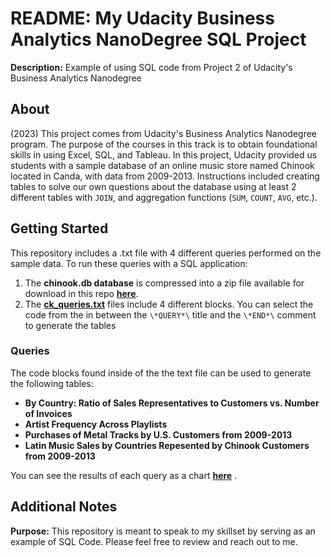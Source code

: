# README: My Udacity Business Analytics NanoDegree SQL Project
**Description:** Example of using SQL code from Project 2 of Udacity's Business Analytics Nanodegree

## About

(2023) This project comes from Udacity's Business Analytics Nanodegree program. The purpose of the courses in this track is to obtain foundational skills in using Excel, SQL, and Tableau. In this project, Udacity provided us students with a sample database of an online music store named Chinook located in Canda, with data from 2009-2013. Instructions included creating tables to solve our own questions about the database using at least 2 different tables with `JOIN`, and aggregation functions (`SUM`, `COUNT`, `AVG`, etc.).

## Getting Started

This repository includes a .txt file with 4 different queries performed on the sample data. To run these queries with a SQL application:
1. The **chinook.db database** is compressed into a zip file available for download in this repo [**here**](chinook-db.zip).
2. The [**ck_queries.txt**](ck_queries.txt) files include 4 different blocks. You can select the code from the in between the `\*QUERY*\` title and the `\*END*\` comment to generate the tables

### Queries
The code blocks found inside of the the text file can be used to generate the following tables:

- **By Country: Ratio of Sales Representatives to Customers vs. Number of Invoices**
- **Artist Frequency Across Playlists**
- **Purchases of Metal Tracks by U.S. Customers from 2009-2013**
- **Latin Music Sales by Countries Repesented by Chinook Customers from 2009-2013**

You can see the results of each query as a chart [**here**](UDCTY_Project2_Ciero_Kilpatrick.pdf) .

## Additional Notes

**Purpose:** This repository is meant to speak to my skillset by serving as an example of SQL Code. Please feel free to review and reach out to me.

